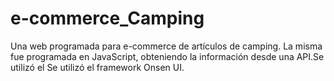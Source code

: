 # e-commerce_Camping
Una web programada para e-commerce de artículos de camping.
La misma fue programada en JavaScript, obteniendo la información desde una API.Se utilizó el 
Se utilizó el framework Onsen UI.
